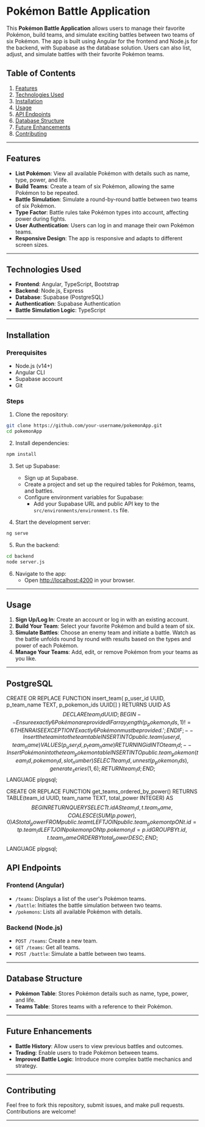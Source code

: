 # Pokémon Battle Application

This **Pokémon Battle Application** allows users to manage their favorite Pokémon, build teams, and simulate exciting battles between two teams of six Pokémon. The app is built using Angular for the frontend and Node.js for the backend, with Supabase as the database solution. Users can also list, adjust, and simulate battles with their favorite Pokémon teams.

## Table of Contents

1. [Features](#features)
2. [Technologies Used](#technologies-used)
3. [Installation](#installation)
4. [Usage](#usage)
5. [API Endpoints](#api-endpoints)
6. [Database Structure](#database-structure)
7. [Future Enhancements](#future-enhancements)
8. [Contributing](#contributing)


---

## Features

- **List Pokémon**: View all available Pokémon with details such as name, type, power, and life.
- **Build Teams**: Create a team of six Pokémon, allowing the same Pokémon to be repeated.
- **Battle Simulation**: Simulate a round-by-round battle between two teams of six Pokémon.
- **Type Factor**: Battle rules take Pokémon types into account, affecting power during fights.
- **User Authentication**: Users can log in and manage their own Pokémon teams.
- **Responsive Design**: The app is responsive and adapts to different screen sizes.

---

## Technologies Used

- **Frontend**: Angular, TypeScript, Bootstrap
- **Backend**: Node.js, Express
- **Database**: Supabase (PostgreSQL)
- **Authentication**: Supabase Authentication
- **Battle Simulation Logic**: TypeScript

---

## Installation

### Prerequisites

- Node.js (v14+)
- Angular CLI
- Supabase account
- Git

### Steps

1. Clone the repository:

```bash
git clone https://github.com/your-username/pokemonApp.git
cd pokemonApp
```

2. Install dependencies:

```bash
npm install
```

3. Set up Supabase:

   - Sign up at Supabase.
   - Create a project and set up the required tables for Pokémon, teams, and battles.
   - Configure environment variables for Supabase:
     - Add your Supabase URL and public API key to the `src/environments/environment.ts` file.

4. Start the development server:

```bash
ng serve
```

5. Run the backend:

```bash
cd backend
node server.js
```

6. Navigate to the app:
   - Open [http://localhost:4200](http://localhost:4200) in your browser.

---

## Usage

1. **Sign Up/Log In**: Create an account or log in with an existing account.
2. **Build Your Team**: Select your favorite Pokémon and build a team of six.
3. **Simulate Battles**: Choose an enemy team and initiate a battle. Watch as the battle unfolds round by round with results based on the types and power of each Pokémon.
4. **Manage Your Teams**: Add, edit, or remove Pokémon from your teams as you like.

---
## PostgreSQL

CREATE OR REPLACE FUNCTION insert_team(
    p_user_id UUID,
    p_team_name TEXT,
    p_pokemon_ids UUID[]
) RETURNS UUID AS $$
DECLARE
    team_id UUID;
BEGIN
    -- Ensure exactly 6 Pokémon are provided
    IF array_length(p_pokemon_ids, 1) != 6 THEN
        RAISE EXCEPTION 'Exactly 6 Pokémon must be provided.';
    END IF;
    -- Insert the team into the team table
    INSERT INTO public.team (user_id, team_name)
    VALUES (p_user_id, p_team_name)
    RETURNING id INTO team_id;
    -- Insert Pokémon into the team_pokemon table
    INSERT INTO public.team_pokemon (team_id, pokemon_id, slot_number)
    SELECT team_id, unnest(p_pokemon_ids), generate_series(1, 6);
    RETURN team_id;
END;
$$ LANGUAGE plpgsql;

CREATE OR REPLACE FUNCTION get_teams_ordered_by_power()
RETURNS TABLE(team_id UUID, team_name TEXT, total_power INTEGER) AS $$
BEGIN
    RETURN QUERY
    SELECT 
        t.id AS team_id,
        t.team_name,
        COALESCE(SUM(p.power), 0) AS total_power
    FROM 
        public.team t
    LEFT JOIN 
        public.team_pokemon tp ON t.id = tp.team_id
    LEFT JOIN 
        pokemon p ON tp.pokemon_id = p.id
    GROUP BY 
        t.id, t.team_name
    ORDER BY 
        total_power DESC;
END;
$$ LANGUAGE plpgsql;




## API Endpoints

### Frontend (Angular)

- `/teams`: Displays a list of the user's Pokémon teams.
- `/battle`: Initiates the battle simulation between two teams.
- `/pokemons`: Lists all available Pokémon with details.

### Backend (Node.js)

- `POST /teams`: Create a new team.
- `GET /teams`: Get all teams.
- `POST /battle`: Simulate a battle between two teams.

---

## Database Structure

- **Pokémon Table**: Stores Pokémon details such as name, type, power, and life.
- **Teams Table**: Stores teams with a reference to their Pokémon.

---

## Future Enhancements

- **Battle History**: Allow users to view previous battles and outcomes.
- **Trading**: Enable users to trade Pokémon between teams.
- **Improved Battle Logic**: Introduce more complex battle mechanics and strategy.

---

## Contributing

Feel free to fork this repository, submit issues, and make pull requests. Contributions are welcome!

---
